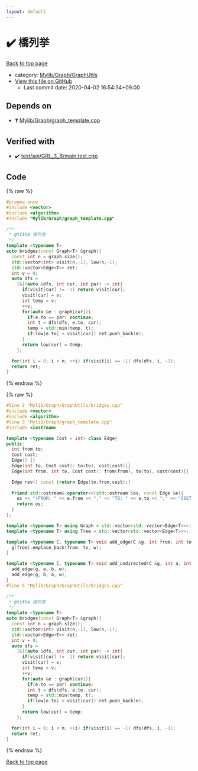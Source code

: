 ```yaml
---
layout: default
---
```


<!-- mathjax config similar to math.stackexchange -->
<script type="text/javascript" async
  src="https://cdnjs.cloudflare.com/ajax/libs/mathjax/2.7.5/MathJax.js?config=TeX-MML-AM_CHTML">
</script>
<script type="text/x-mathjax-config">
  MathJax.Hub.Config({
    TeX: { equationNumbers: { autoNumber: "AMS" }},
    tex2jax: {
      inlineMath: [ ['$','$'] ],
      processEscapes: true
    },
    "HTML-CSS": { matchFontHeight: false },
    displayAlign: "left",
    displayIndent: "2em"
  });
</script>

<script type="text/javascript" src="https://cdnjs.cloudflare.com/ajax/libs/jquery/3.4.1/jquery.min.js"></script>
<script src="https://cdn.jsdelivr.net/npm/jquery-balloon-js@1.1.2/jquery.balloon.min.js" integrity="sha256-ZEYs9VrgAeNuPvs15E39OsyOJaIkXEEt10fzxJ20+2I=" crossorigin="anonymous"></script>
<script type="text/javascript" src="../../../../assets/js/copy-button.js"></script>
<link rel="stylesheet" href="../../../../assets/css/copy-button.css" />


# :heavy_check_mark: 橋列挙

<a href="../../../../index.html">Back to top page</a>

* category: <a href="../../../../index.html#0520734517f09caa086d1aa01fa4b9e4">Mylib/Graph/GraphUtils</a>
* <a href="{{ site.github.repository_url }}/blob/master/Mylib/Graph/GraphUtils/bridges.cpp">View this file on GitHub</a>
    - Last commit date: 2020-04-02 16:54:34+09:00




## Depends on

* :question: <a href="../graph_template.cpp.html">Mylib/Graph/graph_template.cpp</a>


## Verified with

* :heavy_check_mark: <a href="../../../../verify/test/aoj/GRL_3_B/main.test.cpp.html">test/aoj/GRL_3_B/main.test.cpp</a>


## Code

<a id="unbundled"></a>
{% raw %}
```cpp
#pragma once
#include <vector>
#include <algorithm>
#include "Mylib/Graph/graph_template.cpp"

/**
 * @title 橋列挙
 */
template <typename T>
auto bridges(const Graph<T> &graph){
  const int n = graph.size();
  std::vector<int> visit(n,-1), low(n,-1);
  std::vector<Edge<T>> ret;
  int v = 0;
  auto dfs =
    [&](auto &dfs, int cur, int par) -> int{
      if(visit[cur] != -1) return visit[cur];
      visit[cur] = v;
      int temp = v;
      ++v;
      for(auto &e : graph[cur]){
        if(e.to == par) continue;
        int t = dfs(dfs, e.to, cur);
        temp = std::min(temp, t);
        if(low[e.to] > visit[cur]) ret.push_back(e);
      }  
      return low[cur] = temp;
    };

  for(int i = 0; i < n; ++i) if(visit[i] == -1) dfs(dfs, i, -1);
  return ret;
}

```
{% endraw %}

<a id="bundled"></a>
{% raw %}
```cpp
#line 2 "Mylib/Graph/GraphUtils/bridges.cpp"
#include <vector>
#include <algorithm>
#line 3 "Mylib/Graph/graph_template.cpp"
#include <iostream>

template <typename Cost = int> class Edge{
public:
  int from,to;
  Cost cost;
  Edge() {}
  Edge(int to, Cost cost): to(to), cost(cost){}
  Edge(int from, int to, Cost cost): from(from), to(to), cost(cost){}

  Edge rev() const {return Edge(to,from,cost);}
  
  friend std::ostream& operator<<(std::ostream &os, const Edge &e){
    os << "(FROM: " << e.from << "," << "TO: " << e.to << "," << "COST: " << e.cost << ")";
    return os;
  }
};

template <typename T> using Graph = std::vector<std::vector<Edge<T>>>;
template <typename T> using Tree = std::vector<std::vector<Edge<T>>>;

template <typename C, typename T> void add_edge(C &g, int from, int to, T w){
  g[from].emplace_back(from, to, w);
}

template <typename C, typename T> void add_undirected(C &g, int a, int b, T w){
  add_edge(g, a, b, w);
  add_edge(g, b, a, w);
}
#line 5 "Mylib/Graph/GraphUtils/bridges.cpp"

/**
 * @title 橋列挙
 */
template <typename T>
auto bridges(const Graph<T> &graph){
  const int n = graph.size();
  std::vector<int> visit(n,-1), low(n,-1);
  std::vector<Edge<T>> ret;
  int v = 0;
  auto dfs =
    [&](auto &dfs, int cur, int par) -> int{
      if(visit[cur] != -1) return visit[cur];
      visit[cur] = v;
      int temp = v;
      ++v;
      for(auto &e : graph[cur]){
        if(e.to == par) continue;
        int t = dfs(dfs, e.to, cur);
        temp = std::min(temp, t);
        if(low[e.to] > visit[cur]) ret.push_back(e);
      }  
      return low[cur] = temp;
    };

  for(int i = 0; i < n; ++i) if(visit[i] == -1) dfs(dfs, i, -1);
  return ret;
}

```
{% endraw %}

<a href="../../../../index.html">Back to top page</a>

